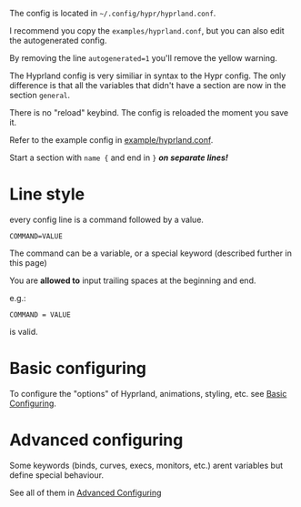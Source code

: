 The config is located in `~/.config/hypr/hyprland.conf`.

I recommend you copy the `examples/hyprland.conf`, but you can also edit the
autogenerated config.

By removing the line `autogenerated=1` you'll remove the yellow warning.

The Hyprland config is very similiar in syntax to the Hypr config. The only
difference is that all the variables that didn't have a section are now in the
section `general`.

There is no "reload" keybind. The config is reloaded the moment you save it.

Refer to the example config in
[example/hyprland.conf](https://github.com/hyprwm/Hyprland/blob/main/example/hyprland.conf).

Start a section with `name {` and end in `}` ***on separate lines!***

# Line style

every config line is a command followed by a value.

```plain
COMMAND=VALUE
```

The command can be a variable, or a special keyword (described further in this
page)

You are **allowed to** input trailing spaces at the beginning and end.

e.g.:

```plain
COMMAND = VALUE
```

is valid.

# Basic configuring

To configure the "options" of Hyprland, animations, styling, etc. see
[Basic Configuring](../Basic-Config).

# Advanced configuring

Some keywords (binds, curves, execs, monitors, etc.) arent variables but define
special behaviour.

See all of them in
[Advanced Configuring](../Advanced-config)

